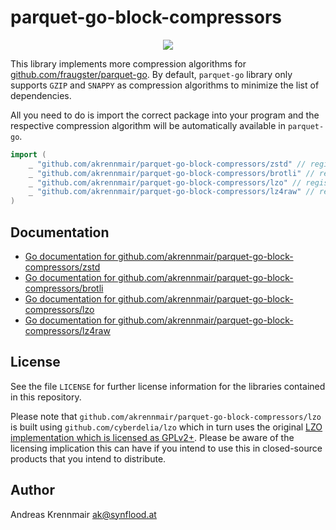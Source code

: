 # parquet-go-block-compressors

<p align="center">
<a href="https://github.com/akrennmair/parquet-go-block-compressors/blob/main/LICENSE"><img src="https://img.shields.io/badge/license-Apache%202-blue"></a>
</p>

This library implements more compression algorithms for [github.com/fraugster/parquet-go](github.com/fraugster/parquet-go). By default,
`parquet-go` library only supports `GZIP` and `SNAPPY` as compression algorithms to minimize the list
of dependencies.

All you need to do is import the correct package into your program and the respective compression
algorithm will be automatically available in `parquet-go`.

```go
import (
    _ "github.com/akrennmair/parquet-go-block-compressors/zstd" // registers the Zstd block compressor with parquet-go
    _ "github.com/akrennmair/parquet-go-block-compressors/brotli" // registers the Brotli block compressor with parquet-go
    _ "github.com/akrennmair/parquet-go-block-compressors/lzo" // registers the LZO block compressor with parquet-go
    _ "github.com/akrennmair/parquet-go-block-compressors/lz4raw" // registers the LZ4 block compressor with the LZ4_RAW compression type with parquet-go
)
```

## Documentation

* [Go documentation for github.com/akrennmair/parquet-go-block-compressors/zstd](https://pkg.go.dev/github.com/akrennmair/parquet-go-block-compressors/zstd)
* [Go documentation for github.com/akrennmair/parquet-go-block-compressors/brotli](https://pkg.go.dev/github.com/akrennmair/parquet-go-block-compressors/brotli)
* [Go documentation for github.com/akrennmair/parquet-go-block-compressors/lzo](https://pkg.go.dev/github.com/akrennmair/parquet-go-block-compressors/lzo)
* [Go documentation for github.com/akrennmair/parquet-go-block-compressors/lz4raw](https://pkg.go.dev/github.com/akrennmair/parquet-go-block-compressors/lz4raw)

## License

See the file `LICENSE` for further license information for the libraries contained in this repository.

Please note that `github.com/akrennmair/parquet-go-block-compressors/lzo` is built using `github.com/cyberdelia/lzo` which in turn
uses the original [LZO implementation which is licensed as GPLv2+](http://www.oberhumer.com/opensource/lzo/). Please be aware of the licensing implication this can have if you intend to use this in closed-source products that you intend to distribute.

## Author

Andreas Krennmair <ak@synflood.at>
